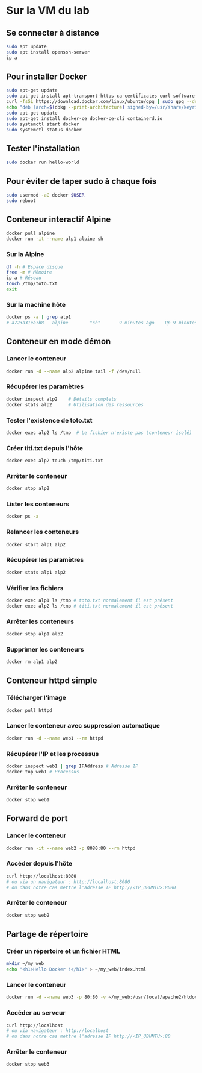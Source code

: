 # Sur la VM du lab

## Se connecter à distance

```bash
sudo apt update
sudo apt install openssh-server
ip a
```

## Pour installer Docker

```bash
sudo apt-get update
sudo apt-get install apt-transport-https ca-certificates curl software-properties-common
curl -fsSL https://download.docker.com/linux/ubuntu/gpg | sudo gpg --dearmor -o /usr/share/keyrings/docker-archive-keyring.gpg
echo "deb [arch=$(dpkg --print-architecture) signed-by=/usr/share/keyrings/docker-archive-keyring.gpg] https://download.docker.com/linux/ubuntu $(lsb_release -cs) stable" | sudo tee /etc/apt/sources.list.d/docker.list > /dev/null
sudo apt-get update
sudo apt-get install docker-ce docker-ce-cli containerd.io
sudo systemctl start docker
sudo systemctl status docker
```

## Tester l'installation

```bash
sudo docker run hello-world
```

## Pour éviter de taper sudo à chaque fois

```bash
sudo usermod -aG docker $USER
sudo reboot
```

## Conteneur interactif Alpine

```bash
docker pull alpine
docker run -it --name alp1 alpine sh
```

### Sur la Alpine

```bash
df -h # Espace disque
free -m # Mémoire
ip a # Réseau
touch /tmp/toto.txt
exit
```

### Sur la machine hôte

```bash
docker ps -a | grep alp1
# a723a31ea7b8   alpine        "sh"       9 minutes ago    Up 9 minutes                          alp1
```

## Conteneur en mode démon

### Lancer le conteneur

```bash
docker run -d --name alp2 alpine tail -f /dev/null
```

### Récupérer les paramètres

```bash
docker inspect alp2    # Détails complets
docker stats alp2      # Utilisation des ressources
```

### Tester l'existence de toto.txt

```bash
docker exec alp2 ls /tmp  # Le fichier n'existe pas (conteneur isolé)
```

### Créer titi.txt depuis l'hôte

```bash
docker exec alp2 touch /tmp/titi.txt
```

### Arrêter le conteneur

```bash
docker stop alp2
```

### Lister les conteneurs

```bash
docker ps -a
```

### Relancer les conteneurs

```bash
docker start alp1 alp2
```

### Récupérer les paramètres

```bash
docker stats alp1 alp2
```

### Vérifier les fichiers

```bash
docker exec alp1 ls /tmp # toto.txt normalement il est présent
docker exec alp2 ls /tmp # titi.txt normalement il est présent
```

### Arrêter les conteneurs

```bash
docker stop alp1 alp2
```

### Supprimer les conteneurs

```bash
docker rm alp1 alp2
```

## Conteneur httpd simple

### Télécharger l'image

```bash
docker pull httpd
```

### Lancer le conteneur avec suppression automatique

```bash
docker run -d --name web1 --rm httpd
```

### Récupérer l'IP et les processus

```bash
docker inspect web1 | grep IPAddress # Adresse IP
docker top web1 # Processus
```

### Arrêter le conteneur

```bash
docker stop web1
```

## Forward de port

### Lancer le conteneur

```bash
docker run -it --name web2 -p 8080:80 --rm httpd
```

### Accéder depuis l'hôte

```bash
curl http://localhost:8080
# ou via un navigateur : http://localhost:8080
# ou dans notre cas mettre l'adresse IP http://<IP_UBUNTU>:8080
```

### Arrêter le conteneur

```bash
docker stop web2
```

## Partage de répertoire

### Créer un répertoire et un fichier HTML

```bash
mkdir ~/my_web
echo "<h1>Hello Docker !</h1>" > ~/my_web/index.html
```

### Lancer le conteneur

```bash
docker run -d --name web3 -p 80:80 -v ~/my_web:/usr/local/apache2/htdocs httpd
```

### Accéder au serveur

```bash
curl http://localhost
# ou via navigateur : http://localhost
# ou dans notre cas mettre l'adresse IP http://<IP_UBUNTU>:80
```

### Arrêter le conteneur

```bash
docker stop web3
```
